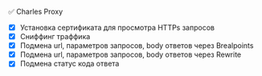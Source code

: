 :white_check_mark: Charles Proxy

- [X] Установка сертификата для просмотра HTTPs запросов
- [X] Сниффинг траффика
- [X] Подмена url, параметров запросов, body ответов через Brealpoints
- [X] Подмена url, параметров запросов, body ответов через Rewrite
- [X] Подмена статус кода ответа
